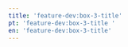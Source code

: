 ```yaml
---
title: 'feature-dev:box-3-title'
pt: 'feature-dev:box-3-title '
en: 'feature-dev:box-3-title'
---
```


